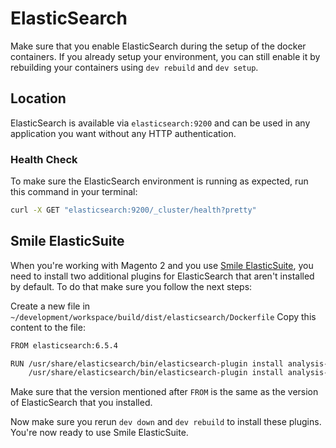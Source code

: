 # ElasticSearch

Make sure that you enable ElasticSearch during the setup of the docker containers. If you already setup your 
environment, you can still enable it by rebuilding your containers using `dev rebuild` and `dev setup`.

## Location

ElasticSearch is available via `elasticsearch:9200` and can be used in any application you want without any HTTP
authentication.

### Health Check

To make sure the ElasticSearch environment is running as expected, run this command in your terminal:
```bash
curl -X GET "elasticsearch:9200/_cluster/health?pretty"
```

## Smile ElasticSuite

When you're working with Magento 2 and you use [Smile ElasticSuite](https://github.com/Smile-SA/elasticsuite), you need to 
install two additional plugins for ElasticSearch that aren't installed by default. To do that make sure you follow the
next steps:

Create a new file in `~/development/workspace/build/dist/elasticsearch/Dockerfile`
Copy this content to the file:
```bash
FROM elasticsearch:6.5.4

RUN /usr/share/elasticsearch/bin/elasticsearch-plugin install analysis-phonetic && \
    /usr/share/elasticsearch/bin/elasticsearch-plugin install analysis-icu
```

Make sure that the version mentioned after `FROM` is the same as the version of ElasticSearch that you installed.

Now make sure you rerun `dev down` and `dev rebuild` to install these plugins. You're now ready to use Smile 
ElasticSuite.
